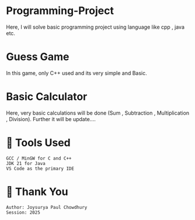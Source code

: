 # Programming-Project
Here, I will solve basic programming project using language like cpp , java etc.

# Guess Game
In this game, only C++ used and its very simple and Basic.

# Basic Calculator
Here, very basic calculations will be done (Sum , Subtraction , Multiplication , Division). Further it will be update....


# 🧰 Tools Used
    GCC / MinGW for C and C++
    JDK 21 for Java
    VS Code as the primary IDE

# 🙏 Thank You
    Author: Joysurya Paul Chowdhury
    Session: 2025
